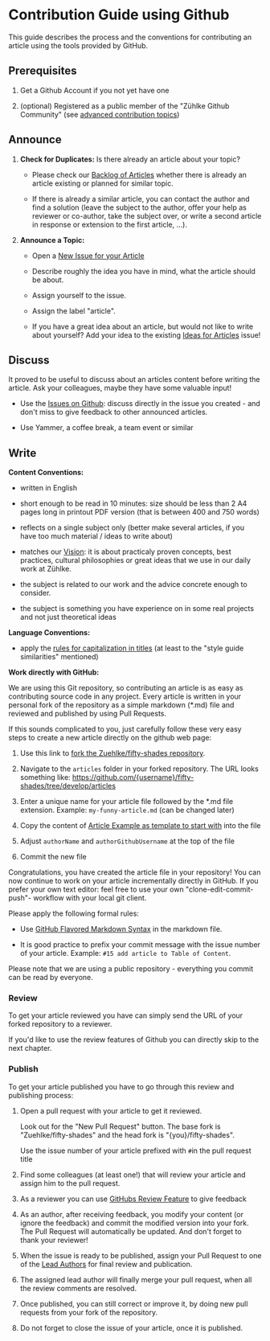 # Contribution Guide using Github

This guide describes the process and the conventions for contributing an article using the tools provided by GitHub.

## Prerequisites

1. Get a Github Account if you not yet have one
   
2. (optional) Registered as a public member of the "Zühlke Github Community" (see [advanced contribution topics](./advanced-contribution-topics.md))

## Announce

1. **Check for Duplicates:** Is there already an article about your topic?
  
   * Please check our [Backlog of Articles](https://github.com/Zuehlke/fifty-shades/issues?q=is%3Aissue+label%3Aarticle) whether there is already an article existing or planned for similar topic. 
  
   * If there is already a similar article, you can contact the author and find a solution (leave the subject to the author, offer your help as reviewer or co-author, take the subject over, or write a second article in response or extension to the first article, ...). 
   
2. **Announce a Topic:**
  
   * Open a [New Issue for your Article](https://github.com/Zuehlke/fifty-shades/issues/new?labels=article&title=Article:%20%3Cput%20topic%20title%20here%3E)
  
   * Describe roughly the idea you have in mind, what the article should be about.
  
   * Assign yourself to the issue.

   * Assign the label "article".

   * If you have a great idea about an article, but would not like to write about yourself? Add your idea to the existing [Ideas for Articles](https://github.com/Zuehlke/fifty-shades/issues/41) issue!

## Discuss

It proved to be useful to discuss about an articles content before writing the article. Ask your colleagues, maybe they have some valuable input! 

   * Use the [Issues on Github](https://github.com/Zuehlke/fifty-shades/issues): discuss directly in the issue you created - and don't miss to give feedback to other announced articles.

   * Use Yammer, a coffee break, a team event or similar

## Write 

**Content Conventions:**

* written in English

* short enough to be read in 10 minutes: size should be less than 2 A4 pages long in printout PDF version (that is between 400 and 750 words)

* reflects on a single subject only (better make several articles, if you have too much material / ideas to write about)

* matches our [Vision](./README.md#vision): it is about practicaly proven concepts, best practices, cultural philosophies or great ideas that we use in our daily work at Zühlke.

* the subject is related to our work and the advice concrete enough to consider.

* the subject is something you have experience on in some real projects and not just theoretical ideas

**Language Conventions:**

* apply the [rules for capitalization in titles](http://grammar.yourdictionary.com/capitalization/rules-for-capitalization-in-titles.html) (at least to the "style guide similarities" mentioned)

**Work directly with GitHub:**

We are using this Git repository, so contributing an article is as easy as contributing source code in any project. Every article is written in your personal fork of the repository as a simple markdown (*.md) file and reviewed and published by using Pull Requests. 

If this sounds complicated to you, just carefully follow these very easy steps to create a new article directly on the github web page:

  1. Use this link to [fork the Zuehlke/fifty-shades repository](https://github.com/Zuehlke/fifty-shades/fork).

  2. Navigate to the `articles` folder in your forked repository. The URL looks something like:
  https://github.com/{username}/fifty-shades/tree/develop/articles

  3. Enter a unique name for your article file followed by the *.md file extension. Example: `my-funny-article.md` (can be changed later)

  4. Copy the content of [Article Example as template to start with](https://raw.githubusercontent.com/Zuehlke/fifty-shades/develop/articles/_example.md) into the file
    
  5. Adjust `authorName` and `authorGithubUsername` at the top of the file
    
  6. Commit the new file

Congratulations, you have created the article file in your repository! You can now continue to work on your article incrementally directly in GitHub. If you prefer your own text editor: feel free to use your own "clone-edit-commit-push"- workflow with your local git client.

Please apply the following formal rules:

  * Use [GitHub Flavored Markdown Syntax](https://guides.github.com/features/mastering-markdown/) in the markdown file.

  * It is good practice to prefix your commit message with the issue number of your article. Example: `#15 add article to Table of Content`.

Please note that we are using a public repository - everything you commit can be read by everyone.

### Review

To get your article reviewed you have can simply send the URL of your forked repository to a reviewer.

If you'd like to use the review features of Github you can directly skip to the next chapter.

### Publish 

To get your article published you have to go through this review and publishing process:

1. Open a pull request with your article to get it reviewed. 

   Look out for the "New Pull Request" button. The base fork is "Zuehlke/fifty-shades" and the head fork is "{you}/fifty-shades".

   Use the issue number of your article prefixed with `#`in the pull request title

2. Find some colleagues (at least one!) that will review your article and assign him to the pull request.

3. As a reviewer you can use [GitHubs Review Feature](https://help.github.com/articles/about-pull-request-reviews/) to give feedback

4. As an author, after receiving feedback, you modify your content (or ignore the feedback) and commit the modified version into your fork. The Pull Request will automatically be updated. And don't forget to thank your reviewer!

5. When the issue is ready to be published, assign your Pull Request to one of the [Lead Authors](./README.md##lead-authors) for final review and publication.

6. The assigned lead author will finally merge your pull request, when all the review comments are resolved.

7. Once published, you can still correct or improve it, by doing new pull requests from your fork of the repository.

8. Do not forget to close the issue of your article, once it is published.